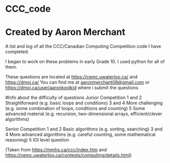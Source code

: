 # CCC_code
# Created by Aaron Merchant
A list and log of all the CCC/Canadian Computing Competition code I have completed.

I began to work on these problems in early Grade 10.
I used python for all of them.

These questions are located at https://cemc.uwaterloo.ca/ and https://dmoj.ca/
You can find me at aaronmerchant08@gmail.com or https://dmoj.ca/user/aaronkoolkid where i submit the questions

#Info about the difficulty of questions
Junior Competition
1 and 2	Straightforward
(e.g. basic loops and conditions)
3 and 4	More challenging
(e.g. some combination of loops, conditions and counting)
5	Some advanced material
(e.g. recursion, two-dimensional arrays, efficient/clever algorithms)

Senior Competition
1 and 2	Basic algorithms
(e.g. sorting, searching)
3 and 4	More advanced algorithms
(e.g. careful counting, some mathematical reasoning)
5	IOI level question

(Taken from https://mmhs.ca/ccc/index.htm and https://cemc.uwaterloo.ca/contests/computing/details.html)
